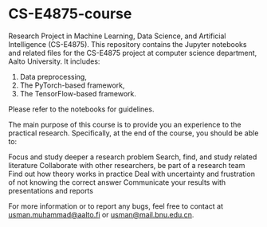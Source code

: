 # CS-E4875-course
Research Project in Machine Learning, Data Science, and Artificial Intelligence (CS-E4875).
This repository contains the Jupyter notebooks and related files for the CS-E4875 project at computer science department, Aalto University. It includes:

1. Data preprocessing,
2. The PyTorch-based framework,
3. The TensorFlow-based framework.
   
Please refer to the notebooks for guidelines.


The main purpose of this course is to provide you an experience to the practical research. Specifically, at the end of the course, you should be able to:

Focus and study deeper a research problem 
Search, find, and study related literature 
Collaborate with other researchers, be part of a research team 
Find out how theory works in practice 
Deal with uncertainty and frustration of not knowing the correct answer 
Communicate your results with presentations and reports 





For more information or to report any bugs, feel free to contact at usman.muhammad@aalto.fi or usman@mail.bnu.edu.cn.




